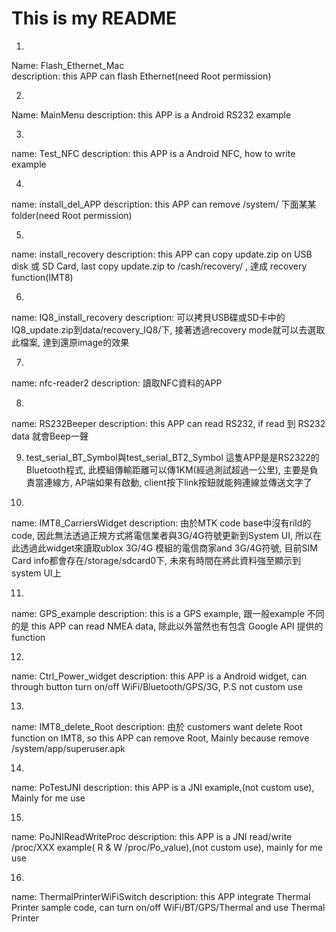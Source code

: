 # This is my README
1. 
Name: Flash_Ethernet_Mac          
description: this APP can flash Ethernet(need Root permission)

2.
Name: MainMenu
description: this APP is a Android RS232 example

3. 
name: Test_NFC
description: this APP is a Android NFC, how to write example

4. 
name: install_del_APP
description: this APP can remove /system/ 下面某某folder(need Root permission)

5. 
name: install_recovery
description: this APP can copy update.zip on USB disk 或 SD Card, last copy update.zip to /cash/recovery/ , 達成 recovery function(IMT8)

6. 
name: IQ8_install_recovery
description: 可以拷貝USB碟或SD卡中的IQ8_update.zip到data/recovery_IQ8/下, 接著透過recovery mode就可以去選取此檔案, 達到還原image的效果

7. 
name: nfc-reader2
description: 讀取NFC資料的APP

8. 
name: RS232Beeper
description: this APP can read RS232, if read 到 RS232 data 就會Beep一聲

9. test_serial_BT_Symbol與test_serial_BT2_Symbol
這隻APP是是RS2322的Bluetooth程式, 此模組傳輸距離可以傳1KM(經過測試超過一公里), 主要是負責當連線方, AP端如果有啟動, client按下link按鈕就能夠連線並傳送文字了 

10. 
name: IMT8_CarriersWidget
description: 由於MTK code base中沒有rild的code, 因此無法透過正規方式將電信業者與3G/4G符號更新到System UI, 所以在此透過此widget來讀取ublox 3G/4G 模組的電信商家and 3G/4G符號, 目前SIM Card info都會存在/storage/sdcard0下, 未來有時間在將此資料強至顯示到system UI上

11. 
name: GPS_example
description: this is a GPS example, 跟一般example 不同的是 this APP can read NMEA data, 除此以外當然也有包含 Google API 提供的 function

12. 
name: Ctrl_Power_widget
description: this APP is a Android widget, can through button turn on/off WiFi/Bluetooth/GPS/3G, P.S not custom use

13. 
name: IMT8_delete_Root
description: 由於 customers want delete Root function on IMT8, so this APP can remove Root, Mainly because remove /system/app/superuser.apk

14. 
name: PoTestJNI
description: this APP is a JNI example,(not custom use), Mainly for me use 

15. 
name: PoJNIReadWriteProc
description: this APP is a JNI read/write /proc/XXX example( R & W /proc/Po_value),(not custom use), mainly for me use

16. 
name: ThermalPrinterWiFiSwitch
description: this APP integrate Thermal Printer sample code, can turn on/off WiFi/BT/GPS/Thermal and use Thermal Printer 
